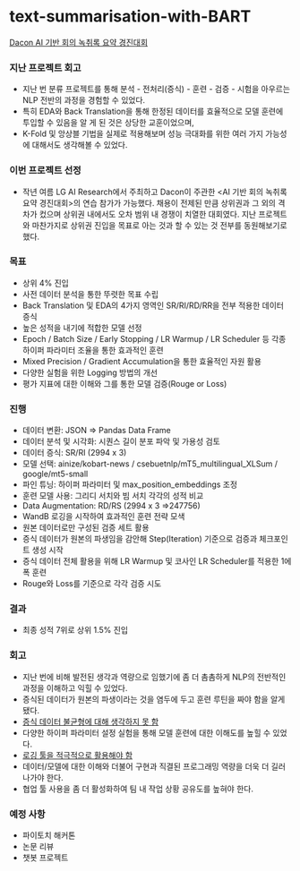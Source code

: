 # text-summarisation-with-BART
[Dacon AI 기반 회의 녹취록 요약 경진대회](https://dacon.io/competitions/official/235813/overview/description)

### 지난 프로젝트 회고
- 지난 번 분류 프로젝트를 통해 분석 - 전처리(증식) - 훈련 - 검증 - 시험을 아우르는 NLP 전반의 과정을 경험할 수 있었다.
- 특히 EDA와 Back Translation을 통해 한정된 데이터를 효율적으로 모델 훈련에 투입할 수 있음을 알 게 된 것은 상당한 교훈이었으며, 
- K-Fold 및 앙상블 기법을 실제로 적용해보며 성능 극대화를 위한 여러 가지 가능성에 대해서도 생각해볼 수 있었다.

### 이번 프로젝트 선정
- 작년 여름 LG AI Research에서 주최하고 Dacon이 주관한 <AI 기반 회의 녹취록 요약 경진대회>의 연습 참가가 가능했다. 채용이 전제된 만큼 상위권과 그 외의 격차가 컸으며 상위권 내에서도 오차 범위 내 경쟁이 치열한 대회였다. 지난 프로젝트와 마찬가지로 상위권 진입을 목표로 아는 것과 할 수 있는 것 전부를 동원해보기로 했다.

### 목표
- 상위 4% 진입
- 사전 데이터 분석을 통한 뚜렷한 목표 수립
- Back Translation 및 EDA의 4가지 영역인 SR/RI/RD/RR을 전부 적용한 데이터 증식
- 높은 성적을 내기에 적합한 모델 선정
- Epoch / Batch Size / Early Stopping / LR Warmup / LR Scheduler 등 각종 하이퍼 파라미터 조율을 통한 효과적인 훈련
- Mixed Precision / Gradient Accumulation을 통한 효율적인 자원 활용
- 다양한 실험을 위한 Logging 방법의 개선
- 평가 지표에 대한 이해와 그를 통한 모델 검증(Rouge or Loss)

### 진행
- 데이터 변환: JSON ⇒ Pandas Data Frame
- 데이터 분석 및 시각화: 시퀀스 길이 분포 파악 및 가용성 검토
- 데이터 증식: SR/RI (2994 x 3)
- 모델 선택: ainize/kobart-news / csebuetnlp/mT5_multilingual_XLSum / google/mt5-small
- 파인 튜닝: 하이퍼 파라미터 및 max_position_embeddings 조정
- 훈련 모델 사용: 그리디 서치와 빔 서치 각각의 성적 비교
- Data Augmentation: RD/RS (2994 x 3 ⇒247756)
- WandB 로깅을 시작하여 효과적인 훈련 전략 모색
- 원본 데이터로만 구성된 검증 세트 활용
- 증식 데이터가 원본의 파생임을 감안해 Step(Iteration) 기준으로 검증과 체크포인트 생성 시작
- 증식 데이터 전체 활용을 위해 LR Warmup 및 코사인 LR Scheduler를 적용한 1에폭 훈련
- Rouge와 Loss를 기준으로 각각 검증 시도

### 결과
- 최종 성적 7위로 상위 1.5% 진입

### 회고
- 지난 번에 비해 발전된 생각과 역량으로 임했기에 좀 더 촘촘하게 NLP의 전반적인 과정을 이해하고 익힐 수 있었다.
- 증식된 데이터가 원본의 파생이라는 것을 염두에 두고 훈련 루틴을 짜야 함을 알게 됐다.
- [증식 데이터 불균형에 대해 생각하지 못 함](https://colab.research.google.com/drive/16DKcmA9iqA7Bp9Q2nd57WLdlfhd7hT9s?usp=sharing)
- 다양한 하이퍼 파라미터 설정 실험을 통해 모델 훈련에 대한 이해도를 높힐 수 있었다.
- [로깅 툴을 적극적으로 활용해야 함](https://wandb.ai/dotsnangles/BART-Generative-Summarization)
- 데이터/모델에 대한 이해와 더불어 구현과 직결된 프로그래밍 역량을 더욱 더 길러나가야 한다.
- 협업 툴 사용을 좀 더 활성화하여 팀 내 작업 상황 공유도를 높혀야 한다.

### 예정 사항
- 파이토치 해커톤
- 논문 리뷰
- 챗봇 프로젝트
